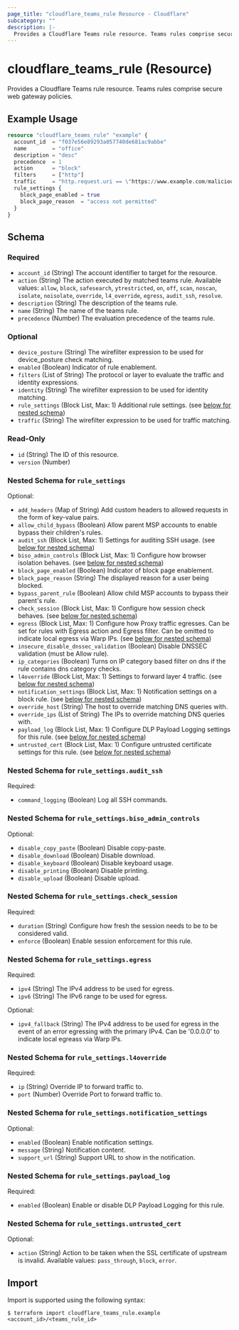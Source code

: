 ```yaml
---
page_title: "cloudflare_teams_rule Resource - Cloudflare"
subcategory: ""
description: |-
  Provides a Cloudflare Teams rule resource. Teams rules comprise secure web gateway policies.
---
```


# cloudflare_teams_rule (Resource)

Provides a Cloudflare Teams rule resource. Teams rules comprise secure web gateway policies.

## Example Usage

```terraform
resource "cloudflare_teams_rule" "example" {
  account_id  = "f037e56e89293a057740de681ac9abbe"
  name        = "office"
  description = "desc"
  precedence  = 1
  action      = "block"
  filters     = ["http"]
  traffic     = "http.request.uri == \"https://www.example.com/malicious\""
  rule_settings {
    block_page_enabled = true
    block_page_reason  = "access not permitted"
  }
}
```
<!-- schema generated by tfplugindocs -->
## Schema

### Required

- `account_id` (String) The account identifier to target for the resource.
- `action` (String) The action executed by matched teams rule. Available values: `allow`, `block`, `safesearch`, `ytrestricted`, `on`, `off`, `scan`, `noscan`, `isolate`, `noisolate`, `override`, `l4_override`, `egress`, `audit_ssh`, `resolve`.
- `description` (String) The description of the teams rule.
- `name` (String) The name of the teams rule.
- `precedence` (Number) The evaluation precedence of the teams rule.

### Optional

- `device_posture` (String) The wirefilter expression to be used for device_posture check matching.
- `enabled` (Boolean) Indicator of rule enablement.
- `filters` (List of String) The protocol or layer to evaluate the traffic and identity expressions.
- `identity` (String) The wirefilter expression to be used for identity matching.
- `rule_settings` (Block List, Max: 1) Additional rule settings. (see [below for nested schema](#nestedblock--rule_settings))
- `traffic` (String) The wirefilter expression to be used for traffic matching.

### Read-Only

- `id` (String) The ID of this resource.
- `version` (Number)

<a id="nestedblock--rule_settings"></a>
### Nested Schema for `rule_settings`

Optional:

- `add_headers` (Map of String) Add custom headers to allowed requests in the form of key-value pairs.
- `allow_child_bypass` (Boolean) Allow parent MSP accounts to enable bypass their children's rules.
- `audit_ssh` (Block List, Max: 1) Settings for auditing SSH usage. (see [below for nested schema](#nestedblock--rule_settings--audit_ssh))
- `biso_admin_controls` (Block List, Max: 1) Configure how browser isolation behaves. (see [below for nested schema](#nestedblock--rule_settings--biso_admin_controls))
- `block_page_enabled` (Boolean) Indicator of block page enablement.
- `block_page_reason` (String) The displayed reason for a user being blocked.
- `bypass_parent_rule` (Boolean) Allow child MSP accounts to bypass their parent's rule.
- `check_session` (Block List, Max: 1) Configure how session check behaves. (see [below for nested schema](#nestedblock--rule_settings--check_session))
- `egress` (Block List, Max: 1) Configure how Proxy traffic egresses. Can be set for rules with Egress action and Egress filter. Can be omitted to indicate local egress via Warp IPs. (see [below for nested schema](#nestedblock--rule_settings--egress))
- `insecure_disable_dnssec_validation` (Boolean) Disable DNSSEC validation (must be Allow rule).
- `ip_categories` (Boolean) Turns on IP category based filter on dns if the rule contains dns category checks.
- `l4override` (Block List, Max: 1) Settings to forward layer 4 traffic. (see [below for nested schema](#nestedblock--rule_settings--l4override))
- `notification_settings` (Block List, Max: 1) Notification settings on a block rule. (see [below for nested schema](#nestedblock--rule_settings--notification_settings))
- `override_host` (String) The host to override matching DNS queries with.
- `override_ips` (List of String) The IPs to override matching DNS queries with.
- `payload_log` (Block List, Max: 1) Configure DLP Payload Logging settings for this rule. (see [below for nested schema](#nestedblock--rule_settings--payload_log))
- `untrusted_cert` (Block List, Max: 1) Configure untrusted certificate settings for this rule. (see [below for nested schema](#nestedblock--rule_settings--untrusted_cert))

<a id="nestedblock--rule_settings--audit_ssh"></a>
### Nested Schema for `rule_settings.audit_ssh`

Required:

- `command_logging` (Boolean) Log all SSH commands.


<a id="nestedblock--rule_settings--biso_admin_controls"></a>
### Nested Schema for `rule_settings.biso_admin_controls`

Optional:

- `disable_copy_paste` (Boolean) Disable copy-paste.
- `disable_download` (Boolean) Disable download.
- `disable_keyboard` (Boolean) Disable keyboard usage.
- `disable_printing` (Boolean) Disable printing.
- `disable_upload` (Boolean) Disable upload.


<a id="nestedblock--rule_settings--check_session"></a>
### Nested Schema for `rule_settings.check_session`

Required:

- `duration` (String) Configure how fresh the session needs to be to be considered valid.
- `enforce` (Boolean) Enable session enforcement for this rule.


<a id="nestedblock--rule_settings--egress"></a>
### Nested Schema for `rule_settings.egress`

Required:

- `ipv4` (String) The IPv4 address to be used for egress.
- `ipv6` (String) The IPv6 range to be used for egress.

Optional:

- `ipv4_fallback` (String) The IPv4 address to be used for egress in the event of an error egressing with the primary IPv4. Can be '0.0.0.0' to indicate local egreass via Warp IPs.


<a id="nestedblock--rule_settings--l4override"></a>
### Nested Schema for `rule_settings.l4override`

Required:

- `ip` (String) Override IP to forward traffic to.
- `port` (Number) Override Port to forward traffic to.


<a id="nestedblock--rule_settings--notification_settings"></a>
### Nested Schema for `rule_settings.notification_settings`

Optional:

- `enabled` (Boolean) Enable notification settings.
- `message` (String) Notification content.
- `support_url` (String) Support URL to show in the notification.


<a id="nestedblock--rule_settings--payload_log"></a>
### Nested Schema for `rule_settings.payload_log`

Required:

- `enabled` (Boolean) Enable or disable DLP Payload Logging for this rule.


<a id="nestedblock--rule_settings--untrusted_cert"></a>
### Nested Schema for `rule_settings.untrusted_cert`

Optional:

- `action` (String) Action to be taken when the SSL certificate of upstream is invalid. Available values: `pass_through`, `block`, `error`.

## Import

Import is supported using the following syntax:

```shell
$ terraform import cloudflare_teams_rule.example <account_id>/<teams_rule_id>
```
